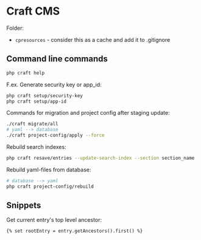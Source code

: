 # Craft CMS

Folder:

- `cpresources` - consider this as a cache and add it to .gitignore

## Command line commands

```sh
php craft help
```

F.ex. Generate security key or app_id:

```sh
php craft setup/security-key
php craft setup/app-id
```

Commands for migration and project config after staging update:

```sh
./craft migrate/all
# yaml --> database
./craft project-config/apply --force
```

Rebuild search indexes:

```sh
php craft resave/entries --update-search-index --section section_name
```

Rebuild yaml-files from database:

```sh
# database --> yaml
php craft project-config/rebuild
```

## Snippets

Get current entry's top level ancestor:

```twig
{% set rootEntry = entry.getAncestors().first() %}
```
